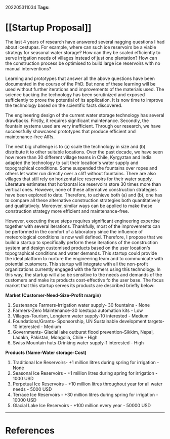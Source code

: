 
202205311034
**Tags:** 

# [[Startup Proposal]]
The last 4 years of research have answered several nagging questions I had about icestupas. For example, where can such ice reservoirs be a viable strategy for seasonal water storage? How can they be scaled efficiently to serve irrigation needs of villages instead of just one plantation? How can the construction process be optimised to build large ice reservoirs with no manual interventions?

Learning and prototypes that answer all the above questions have been documented in the course of the PhD.   But none of these learning will be used without further iterations and improvements of the materials used. The science backing the technology has been scrutinized and exposed sufficiently to prove the potential of its application. It is now time to improve the technology based on the scientific facts discovered. 

The engineering design of the current water storage technology has several drawbacks. Firstly, it requires significant maintenance. Secondly, the fountain systems used are very inefficient. Through our research, we have successfully showcased prototypes that produce efficient and maintenance-free AIRs.

The next big challenge is to (a) scale the technology in size and (b) distribute it to other suitable locations. Over the past decade, we have seen how more than 30 different village teams in Chile, Kyrgyztan and India adapted the technology to suit their location's water supply and topographical conditions. Some suspended the fountains over ropes and others let water run directly over a cliff without fountains. There are also villages that still rely on horizontal ice reservoirs for their water supply. Literature estimates that horizontal ice reservoirs store 30 times more than vertical ones. However, none of these alternative construction strategies have been explored to date. Therefore, to achieve both (a) and (b), one has to compare all these alternative construction strategies both quantitatively and qualitatively. Moreover, similar ways can be applied to make these construction strategy more efficient and maintenance-free.  

However, executing these steps requires significant engineering expertise together with several iterations. Thankfully, most of the improvements can be performed in the comfort of a laboratory since the influence of meteorological conditions is now well defined. Therefore, I propose that we build a startup to specifically perform these iterations of the construction system and design customised products based on the user location's topographical conditions and water demands. This startup could provide the ideal platform to nurture the engineering team and to communicate with potential customers. This startup will integrate with all the non-profit organizations currently engaged with the farmers using this technology. In this way, the startup will also be sensitive to the needs and demands of the customers and make its products cost-effective fo the user base. The focus market that this startup serves its products are described briefly below:

**Market (Customer-Need-Size-Profit margin)**
1. Sustenance Farmers-Irrigation water supply- 30 fountains - None
2. Farmers-Zero Maintenance-30 Icestupa automation kits - Low
3. Villages-Tourism, Longterm water supply-10 interested - Medium
4. Foundations/Grants- Sponsorship, UN Sustainable development targets-10 interested - Medium
5. Governments- Glacial lake outburst flood prevention-Sikkim, Nepal, Ladakh, Pakistan, Mongolia, Chile - High
6. Swiss Mountain huts-Drinking water supply-1 interested - High

**Products (Name-Water storage-Cost)**
1. Traditional Ice Reservoirs- +1 million litres during spring for irrigation - None
2. Seasonal Ice Reservoirs - +1 million litres during spring for irrigation - 1000 USD
3. Perpetual Ice Reservoirs - +10 million litres throughout year for all water needs - 5000 USD
4. Terrace Ice Reservoirs - +30 million litres during spring for irrigation - 10000 USD
5. Glacial Lake Ice Reservoirs - +100 million every year - 50000 USD

---
# References